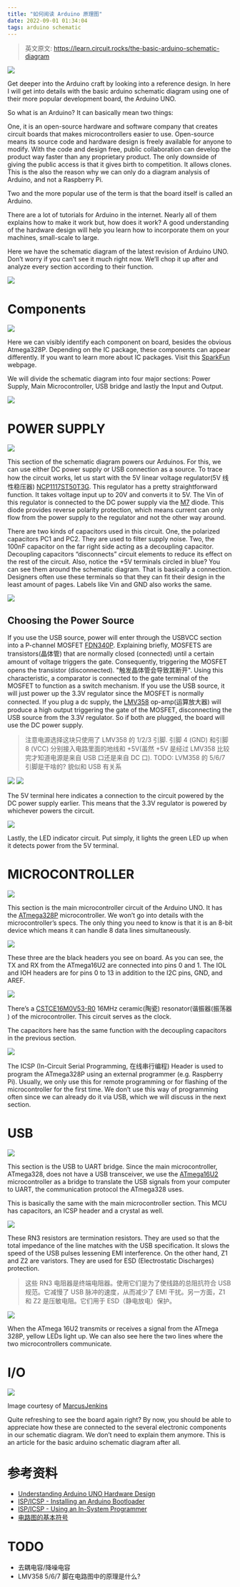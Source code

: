 ```yaml
---
title: "如何阅读 Arduino 原理图"
date: 2022-09-01 01:34:04
tags: arduino schematic
---
```


> 英文原文: https://learn.circuit.rocks/the-basic-arduino-schematic-diagram

![](https://learn.circuit.rocks/wp-content/uploads/2019/12/arduinogardware-e1600234850301.png)

Get deeper into the Arduino craft by looking into a reference design. In here I will get into details with the basic arduino schematic diagram using one of their more popular development board, the Arduino UNO.

<!--more-->

So what is an Arduino? It can basically mean two things:

One, it is an open-source hardware and software company that creates circuit boards that makes microcontrollers easier to use. Open-source means its source code and hardware design is freely available for anyone to modify. With the code and design free, public collaboration can develop the product way faster than any proprietary product. The only downside of giving the public access is that it gives birth to competition. It allows clones. This is the also the reason why we can only do a diagram analysis of Arduino, and not a Raspberry Pi.

Two and the more popular use of the term is that the board itself is called an Arduino.

There are a lot of tutorials for Arduino in the internet. Nearly all of them explains how to make it work but, how does it work? A good understanding of the hardware design will help you learn how to incorporate them on your machines, small-scale to large.

Here we have the schematic diagram of the latest revision of Arduino UNO. Don’t worry if you can’t see it much right now. We’ll chop it up after and analyze every section according to their function.

![](https://learn.circuit.rocks/wp-content/uploads/2019/12/arduino.png)

# Components

![](https://learn.circuit.rocks/wp-content/uploads/2019/12/Arduino_Parts_diag.jpg)

Here we can visibly identify each component on board, besides the obvious Atmega328P. Depending on the IC package, these components can appear differently. If you want to learn more about IC packages. Visit this [SparkFun](https://learn.sparkfun.com/tutorials/integrated-circuits/all) webpage.

We will divide the schematic diagram into four major sections: Power Supply, Main Microcontroller, USB bridge and lastly the Input and Output.

![](https://learn.circuit.rocks/wp-content/uploads/2019/12/arduino-1.png)

# POWER SUPPLY

![](https://learn.circuit.rocks/wp-content/uploads/2019/12/Power-1.png)

This section of the schematic diagram powers our Arduinos. For this, we can use either DC power supply or USB connection as a source. To trace how the circuit works, let us start with the 5V linear voltage regulator(5V 线性稳压器) [NCP1117ST50T3G](https://www.onsemi.com/pub/Collateral/NCP1117-D.PDF). This regulator has a pretty straightforward function. It takes voltage input up to 20V and converts it to 5V. The Vin of this regulator is connected to the DC power supply via the [M7](https://www.vtrons.com/images/DIODE%20M7.pdf) diode. This diode provides reverse polarity protection, which means current can only flow from the power supply to the regulator and not the other way around.

There are two kinds of capacitors used in this circuit. One, the polarized capacitors PC1 and PC2. They are used to filter supply noise. Two, the 100nF capacitor on the far right side acting as a decoupling capacitor. Decoupling capacitors “disconnects” circuit elements to reduce its effect on the rest of the circuit. Also, notice the +5V terminals circled in blue? You can see them around the schematic diagram. That is basically a connection. Designers often use these terminals so that they can fit their design in the least amount of pages. Labels like Vin and GND also works the same.

![](https://learn.circuit.rocks/wp-content/uploads/2019/12/power1-4-1024x378.png)

## Choosing the Power Source

If you use the USB source, power will enter through the USBVCC section into a P-channel MOSFET [FDN340P](https://www.mouser.com/datasheet/2/149/FDN340P-103694.pdf). Explaining briefly, MOSFETS are transistors(晶体管) that are normally closed (connected) until a certain amount of voltage triggers the gate. Consequently, triggering the MOSFET opens the transistor (disconnected). "触发晶体管会导致其断开". Using this characteristic, a comparator is connected to the gate terminal of the MOSFET to function as a switch mechanism. If you use the USB source, it will just power up the 3.3V regulator since the MOSFET is normally connected. If you plug a dc supply, the [LMV358](https://www.ti.com/lit/ds/symlink/lmv358-n-q1.pdf) op-amp(运算放大器) will produce a high output triggering the gate of the MOSFET, disconnecting the USB source from the 3.3V regulator. So if both are plugged, the board will use the DC power supply.

> 注意电源选择这块只使用了 LMV358 的 1/2/3 引脚. 引脚 4 (GND) 和引脚 8 (VCC) 分别接入电路里面的地线和 +5V(虽然 +5V 是经过 LMV358 比较完才知道电源是来自 USB 口还是来自 DC 口).
> TODO: LVM358 的 5/6/7 引脚是干啥的? 貌似和 USB 有关系

![](https://learn.circuit.rocks/wp-content/uploads/2019/12/power3-1.png)
![](https://learn.circuit.rocks/wp-content/uploads/2019/12/power2-3.png)

The 5V terminal here indicates a connection to the circuit powered by the DC power supply earlier. This means that the 3.3V regulator is powered by whichever powers the circuit.

![](https://learn.circuit.rocks/wp-content/uploads/2019/12/power4-2-370x223.png)

Lastly, the LED indicator circuit. Put simply, it lights the green LED up when it detects power from the 5V terminal.

# MICROCONTROLLER

![](https://learn.circuit.rocks/wp-content/uploads/2019/12/mcu.png)

This section is the main microcontroller circuit of the Arduino UNO. It has the [ATmega328P](http://ww1.microchip.com/downloads/en/DeviceDoc/Atmel-7810-Automotive-Microcontrollers-ATmega328P_Datasheet.pdf) microcontroller. We won’t go into details with the microcontroller’s specs. The only thing you need to know is that it is an 8-bit device which means it can handle 8 data lines simultaneously.

![](https://learn.circuit.rocks/wp-content/uploads/2019/12/mcuheaders-1.png)

These three are the black headers you see on board. As you can see, the TX and RX from the ATmega16U2 are connected into pins 0 and 1. The IOL and IOH headers are for pins 0 to 13 in addition to the I2C pins, GND, and AREF.

![](https://learn.circuit.rocks/wp-content/uploads/2019/12/mcucrystak.png)

There’s a [CSTCE16M0V53-R0](https://www.murata.com/en-eu/api/pdfdownloadapi?cate=&partno=CSTCE16M0V53-R0) 16MHz ceramic(陶瓷) resonator(谐振器(振荡器
) of the microcontroller. This circuit serves as the clock.

The capacitors here has the same function with the decoupling capacitors in the previous section.

![](https://learn.circuit.rocks/wp-content/uploads/2019/12/mcuicsp-2.png)

The ICSP (In-Circuit Serial Programming, 在线串行编程) Header is used to program the ATmega328P using an external programmer (e.g. Raspberry Pi). Usually, we only use this for remote programming or for flashing of the microcontroller for the first time. We don’t use this way of programming often since we can already do it via USB, which we will discuss in the next section.

# USB

![](https://learn.circuit.rocks/wp-content/uploads/2019/12/usball-1.png)

This section is the USB to UART bridge. Since the main microcontroller, ATmega328, does not have a USB transceiver, we use the [ATmega16U2](http://ww1.microchip.com/downloads/en/DeviceDoc/doc7799.pdf) microcontroller as a bridge to translate the USB signals from your computer to UART, the communication protocol the ATmega328 uses.

This is basically the same with the main microcontroller section. This MCU has capacitors, an ICSP header and a crystal as well.

![](https://learn.circuit.rocks/wp-content/uploads/2019/12/usbter-1.png)

These RN3 resistors are termination resistors. They are used so that the total impedance of the line matches with the USB specification. It slows the speed of the USB pulses lessening EMI interference. On the other hand, Z1 and Z2 are varistors. They are used for ESD (Electrostatic Discharges) protection.

> 这些 RN3 电阻器是终端电阻器。使用它们是为了使线路的总阻抗符合 USB 规范。它减慢了 USB 脉冲的速度，从而减少了 EMI 干扰。另一方面，Z1 和 Z2 是压敏电阻。它们用于 ESD（静电放电）保护。

![](https://learn.circuit.rocks/wp-content/uploads/2019/12/usbter-2.png)

When the ATmega 16U2 transmits or receives a signal from the ATmega 328P, yellow LEDs light up. We can also see here the two lines where the two microcontrollers communicate.

# I/O

![](https://learn.circuit.rocks/wp-content/uploads/2019/12/ARDUINO_V2.png)

Image courtesy of [MarcusJenkins](http://marcusjenkins.com/arduino-pinout-diagrams/)

Quite refreshing to see the board again right? By now, you should be able to appreciate how these are connected to the several electronic components in our schematic diagram. We don’t need to explain them anymore. This is an article for the basic arduino schematic diagram after all.

# 参考资料

- [Understanding Arduino UNO Hardware Design](https://www.allaboutcircuits.com/technical-articles/understanding-arduino-uno-hardware-design/)
- [ISP/ICSP - Installing an Arduino Bootloader](https://learn.sparkfun.com/tutorials/installing-an-arduino-bootloader)
- [ISP/ICSP - Using an In-System Programmer](https://www.instructables.com/Using-an-In-System-Programmer/)
- [电路图的基本符号](https://arduinotogo.com/2016/08/22/chapter-2-the-schematic/)

# TODO

- 去耦电容/降噪电容
- LMV358 5/6/7 脚在电路图中的原理是什么?
